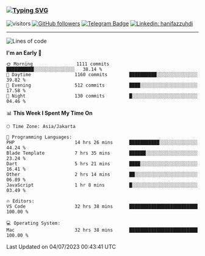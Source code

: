 ### [![Typing SVG](https://readme-typing-svg.herokuapp.com?font=lato&size=22&lines=Hi+There+👋)](https://git.io/typing-svg) 

![visitors](https://visitor-badge.glitch.me/badge?page_id=hanifazzuhdi.hanifazzuhdi)
[![GitHub followers](https://img.shields.io/github/followers/hanifazzuhdi?label=Follow&style=social)](https://github.com/hanifazzuhdi/?tab=follow) 
[![Telegram Badge](https://img.shields.io/badge/-hanif0198-blue?style=social&logo=telegram&link=https://www.t.me/hanif0198/)](https://www.t.me/hanif0198/) 
[![Linkedin: hanifazzuhdi](https://img.shields.io/badge/-hanifazzuhdi-blue?style=flat-square&logo=Linkedin&logoColor=white&link=https://www.linkedin.com/in/hanif-az-zuhdi-69688019b/)](https://www.linkedin.com/in/hanif-az-zuhdi-69688019b/) 

<hr/>

<!--START_SECTION:waka-->
![Lines of code](https://img.shields.io/badge/From%20Hello%20World%20I%27ve%20Written-22.7%20million%20lines%20of%20code-blue)

**I'm an Early 🐤** 

```text
🌞 Morning                1111 commits        ██████████░░░░░░░░░░░░░░░   38.14 % 
🌆 Daytime                1160 commits        ██████████░░░░░░░░░░░░░░░   39.82 % 
🌃 Evening                512 commits         ████░░░░░░░░░░░░░░░░░░░░░   17.58 % 
🌙 Night                  130 commits         █░░░░░░░░░░░░░░░░░░░░░░░░   04.46 % 
```


📊 **This Week I Spent My Time On** 

```text
🕑︎ Time Zone: Asia/Jakarta

💬 Programming Languages: 
PHP                      14 hrs 26 mins      ███████████░░░░░░░░░░░░░░   44.24 % 
Blade Template           7 hrs 35 mins       ██████░░░░░░░░░░░░░░░░░░░   23.24 % 
Dart                     5 hrs 21 mins       ████░░░░░░░░░░░░░░░░░░░░░   16.41 % 
Other                    2 hrs 14 mins       ██░░░░░░░░░░░░░░░░░░░░░░░   06.89 % 
JavaScript               1 hr 8 mins         █░░░░░░░░░░░░░░░░░░░░░░░░   03.49 % 

🔥 Editors: 
VS Code                  32 hrs 38 mins      █████████████████████████   100.00 % 

💻 Operating System: 
Mac                      32 hrs 38 mins      █████████████████████████   100.00 % 
```


 Last Updated on 04/07/2023 00:43:41 UTC
<!--END_SECTION:waka-->

